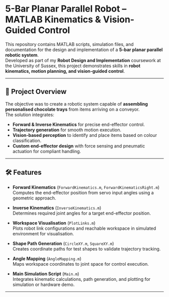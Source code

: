 # 5-Bar Planar Parallel Robot – MATLAB Kinematics & Vision-Guided Control

This repository contains MATLAB scripts, simulation files, and documentation for the design and implementation of a **5-bar planar parallel robotic system**.  
Developed as part of my **Robot Design and Implementation** coursework at the University of Sussex, this project demonstrates skills in **robot kinematics, motion planning, and vision-guided control**.

---

## 📌 Project Overview

The objective was to create a robotic system capable of **assembling personalised chocolate trays** from items arriving on a conveyor.  
The solution integrates:

- **Forward & Inverse Kinematics** for precise end-effector control.
- **Trajectory generation** for smooth motion execution.
- **Vision-based perception** to identify and place items based on colour classification.
- **Custom end-effector design** with force sensing and pneumatic actuation for compliant handling.

---

## 🛠 Features

- **Forward Kinematics** (`ForwardKinematics.m`, `ForwardKinematicsRight.m`)  
  Computes the end-effector position from servo input angles using a geometric approach.

- **Inverse Kinematics** (`InverseKinematics.m`)  
  Determines required joint angles for a target end-effector position.

- **Workspace Visualisation** (`PlotLinks.m`)  
  Plots robot link configurations and reachable workspace in simulated environment for visualisation.

- **Shape Path Generation** (`CircleXY.m`, `SquareXY.m`)  
  Creates coordinate paths for test shapes to validate trajectory tracking.

- **Angle Mapping** (`AngleMapping.m`)  
  Maps workspace coordinates to joint space for control execution.

- **Main Simulation Script** (`Main.m`)  
  Integrates kinematic calculations, path generation, and plotting for simulation or hardware demo.

---
